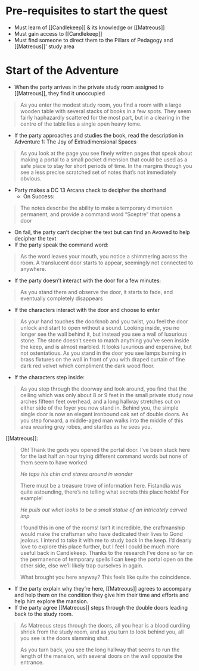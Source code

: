 # Pre-requisites to start the quest
-   Must learn of [[Candlekeep]] & its knowledge or [[Matreous]]
-   Must gain access to [[Candlekeep]]
-   Must find someone to direct them to the Pillars of Pedagogy and [[Matreous]]' study area

# Start of the Adventure
-   When the party arrives in the private study room assigned to [[Matreous]], they find it unoccupied

> As you enter the modest study room, you find a room with a large wooden table with several stacks of books in a few spots. They seem fairly haphazardly scattered for the most part, but in a clearing in the centre of the table lies a single open heavy tome.
-   If the party approaches and studies the book, read the description in Adventure 1: The Joy of Extradimensional Spaces

> As you look at the page you see finely written pages that speak about making a portal to a small pocket dimension that could be used as a safe place to stay for short periods of time. In the margins though you see a less precise scratched set of notes that’s not immediately obvious.
-   Party makes a DC 13 Arcana check to decipher the shorthand
    -   On Success:

> The notes describe the ability to make a temporary dimension permanent, and provide a command word “Sceptre” that opens a door
-   On fail, the party can’t decipher the text but can find an Avowed to help decipher the text
-   If the party speak the command word:

> As the word leaves your mouth, you notice a shimmering across the room. A translucent door starts to appear, seemingly not connected to anywhere.

-   If the party doesn’t interact with the door for a few minutes:
> As you stand there and observe the door, it starts to fade, and eventually completely disappears

-   If the characters interact with the door and choose to enter
> As your hand touches the doorknob and you twist, you feel the door unlock and start to open without a sound. Looking inside, you no longer see the wall behind it, but instead you see a wall of luxurious stone. The stone doesn’t seem to match anything you’ve seen inside the keep, and is almost marbled. It looks luxurious and expensive, but not ostentatious. As you stand in the door you see lamps burning in brass fixtures on the wall in front of you with draped curtain of fine dark red velvet which compliment the dark wood floor.

-   If the characters step inside:
> As you step through the doorway and look around, you find that the ceiling which was only about 8 or 9 feet in the small private study now arches fifteen feet overhead, and a long hallway stretches out on either side of the foyer you now stand in. Behind you, the simple single door is now an elegant ironbound oak set of double doors. As you step forward, a middle-aged man walks into the middle of this area wearing grey robes, and startles as he sees you.

[[Matreous]]:

> Oh! Thank the gods you opened the portal door. I’ve been stuck here for the last half an hour trying different command words but none of them seem to have worked
> 
> _He taps his chin and stares around in wonder_
> 
> There must be a treasure trove of information here. Fistandia was quite astounding, there’s no telling what secrets this place holds! For example!
> 
> _He pulls out what looks to be a small statue of an intricately carved imp_
> 
> I found this in one of the rooms! Isn’t it incredible, the craftmanship would make the craftsman who have dedicated their lives to Gond jealous. I intend to take it with me to study back in the keep. I’d dearly love to explore this place further, but I feel I could be much more useful back in Candlekeep. Thanks to the research I’ve done so far on the permanence of temporary spells I can keep the portal open on the other side, else we’ll likely trap ourselves in again.
> 
> What brought you here anyway? This feels like quite the coincidence.

-   If the party explain why they’re here, [[Matreous]] agrees to accompany and help them on the condition they give him their time and efforts and help him explore the mansion.
-   If the party agree [[Matreous]] steps through the double doors leading back to the study room.
> As Matreous steps through the doors, all you hear is a blood curdling shriek from the study room, and as you turn to look behind you, all you see is the doors slamming shut.
> 
> As you turn back, you see the long hallway that seems to run the length of the mansion, with several doors on the wall opposite the entrance.